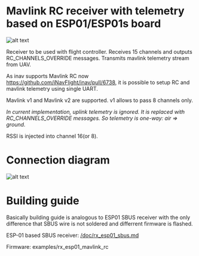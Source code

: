 # Mavlink RC receiver with telemetry based on ESP01/ESP01s board

![alt text](https://raw.githubusercontent.com/RomanLut/hx_espnow_rc/main/doc/esp01_sbus2.jpg "ESP01 sbus2")

Receiver to be used with flight controller. Receives 15 channels and outputs RC_CHANNELS_OVERRIDE messages.
Transmits mavlink telemetry stream from UAV. 

As inav supports Mavlink RC now https://github.com/iNavFlight/inav/pull/6738, it is possible to setup RC and mavlink telemetry using single UART.

Mavlink v1 and Mavlink v2 are supported. v1 allows to pass 8 channels only.
        
*In current implementation, uplink telemetry is ignored. It is replaced with RC_CHANNELS_OVERRIDE messages. So telemetry is one-way: air => ground.*

RSSI is injected into channel 16(or 8).

# Connection diagram

![alt text](https://raw.githubusercontent.com/RomanLut/hx_espnow_rc/main/doc/esp01_mavlink_rc_connections.jpg "ESP01 mavlink rc connections")

# Building guide

Basically building guide is analogous to ESP01 SBUS receiver with the only difference that SBUS wire is not soldered and differrent firmware is flashed.

ESP-01 based SBUS receiver: [/doc/rx_esp01_sbus.md](/doc/rx_esp01_sbus.md)

Firmware: examples/rx_esp01_mavlink_rc

